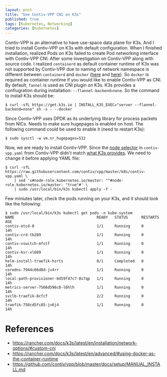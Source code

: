 ```yaml
---
layout: post
title: "Use Contiv-VPP CNI on K3s"
published: true
tags: [Kubernetes, Networking]
categories: [Kubernetes]
---
```


Contiv-VPP is an alternative to have use-space data plane for K3s. And I tried to install Contiv-VPP on K3s with default configuration. When I finished installation, realized Pods on K3s failed to create Pod networking interface with Contiv-VPP CNI. After some investigation on Contiv-VPP along with source code. I realized `containerd` as default container runtime of K3s was not supported by Contiv-VPP due to naming of network namespace is different between `containerd` and `docker` ([here](https://github.com/rancher/k3s/blob/03f05f93370f636fd3c5162a06fee54e40f9dd91/vendor/github.com/containerd/cri/pkg/netns/netns_unix.go#L72) and [here](https://github.com/contiv/vpp/blob/c6ed55900e77dd14b8705dc6fa6d90f7a8b70b56/plugins/ipnet/pod.go#L1128)). So `docker` is required as container runtime if you would like to enable Contiv-VPP as CNI. By default, `fannel` is used as CNI plugin on K3s. K3s provides a confiugration during installation: `--flannel-backend=none`. So the command to install K3s should be:
```
$ curl -sfL https://get.k3s.io | INSTALL_K3S_EXEC="server --flannel-backend=none" sh -s - --docker
```
    
Since Contiv-VPP uses DPDK as its underlying library for process packets from NICs. Needs to make sure hugepages is enabled on host. The following command could be used to enable it (need to restart K3s):
```
$ sudo sysctl -w vm.nr_hugepages=512
```

Now, we are ready to install Contiv-VPP. Since the [node selector](https://github.com/contiv/vpp/blob/c6ed55900e77dd14b8705dc6fa6d90f7a8b70b56/k8s/contiv-vpp.yaml#L214) in `contiv-vpp.yaml` from Contiv-VPP didn't match [what K3s provides](https://github.com/rancher/k3s/blob/03f05f93370f636fd3c5162a06fee54e40f9dd91/pkg/server/server.go#L441). We need to change it before applying YAML file:
```
$ curl -sfL https://raw.githubusercontent.com/contiv/vpp/master/k8s/contiv-vpp.yaml \
    | sed 's#node-role.kubernetes.io/master: ""#node-role.kubernetes.io/master: "true"#' \
    | sudo /usr/local/bin/k3s kubectl apply -f -
```    

Few miniutes later, check the pods running on your K3s, and it should look like the following:
```
$ sudo /usr/local/bin/k3s kubectl get pods -n kube-system
NAME                                     READY   STATUS      RESTARTS   AGE
contiv-etcd-0                            1/1     Running     0          14h
contiv-crd-tb289                         1/1     Running     0          14h
contiv-vswitch-mfstf                     1/1     Running     0          14h
contiv-ksr-xl689                         1/1     Running     0          14h
helm-install-traefik-hzrts               0/1     Completed   0          14h
coredns-7944c66d8d-jv4rr                 1/1     Running     0          14h
local-path-provisioner-6d59f47c7-8s7qp   1/1     Running     0          14h
metrics-server-7566d596c8-l6hlh          1/1     Running     0          14h
svclb-traefik-8cfcf                      2/2     Running     0          14h
traefik-758cd5fc85-jv6j4                 1/1     Running     0          14h
```

# References
  - <https://rancher.com/docs/k3s/latest/en/installation/network-options/#custom-cni>
  - <https://rancher.com/docs/k3s/latest/en/advanced/#using-docker-as-the-container-runtime>
  - <https://github.com/contiv/vpp/blob/master/docs/setup/MANUAL_INSTALL.md>
